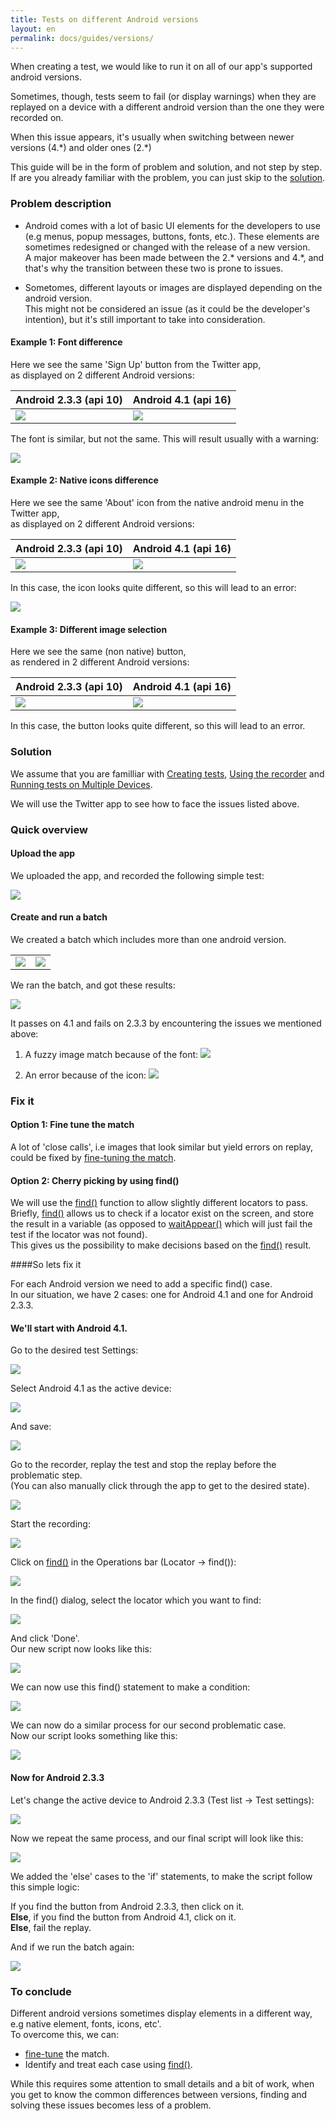 ```yaml
---
title: Tests on different Android versions
layout: en
permalink: docs/guides/versions/
---
```


When creating a test, we would like to run it on all of our app's supported android versions.

Sometimes, though, tests seem to fail (or display warnings) when they are replayed on a device with a different android version than the one they were recorded on.

When this issue appears, it's usually when switching between newer versions (4.&#42;) and older ones (2.&#42;)

This guide will be in the form of problem and solution, and not step by step.
If are you already familiar with the problem, you can just skip to the [solution](#solution).

### Problem description 

+ Android comes with a lot of basic UI elements for the developers to use (e.g menus, popup messages, buttons, fonts, etc.).
These elements are sometimes redesigned or changed with the release of a new version.   
A major makeover has been made between the 2.&#42; versions and 4.&#42;, and that's why the transition between these two is prone to issues.  

+ Sometomes, different layouts or images are displayed depending on the android version.  
This might not be considered an issue (as it could be the developer's intention), but it's still important to take into consideration.


#### Example 1: Font difference
Here we see the same 'Sign Up' button from the Twitter app,  
as displayed on 2 different Android versions:  

<table class="table versions-table" align="center">
	<thead>
		<tr>
			<th>Android 2.3.3 (api 10)</th>
			<th>Android 4.1 (api 16)</th>
		</tr>
	</thead>
	<tbody>
		<tr>
			<td><img class="center shadow" src="/img/guides/versions/versions-01.png"></td>
			<td><img class="center shadow" src="/img/guides/versions/versions-02.png"></td>
		</tr>
	</tbody>
</table>

The font is similar, but not the same.
This will result usually with a warning:  

<img class="center shadow" src="/img/guides/versions/versions-03.png">

#### Example 2: Native icons difference

Here we see the same 'About' icon from the native android menu in the Twitter app,  
as displayed on 2 different Android versions:  

<table class="table versions-table" align="center">
	<thead>
		<tr>
			<th>Android 2.3.3 (api 10)</th>
			<th>Android 4.1 (api 16)</th>
		</tr>
	</thead>
	<tbody>
		<tr>
			<td><img class="center shadow" src="/img/guides/versions/versions-04.png"></td>
			<td><img class="center shadow" src="/img/guides/versions/versions-05.png"></td>
		</tr>
	</tbody>
</table>

In this case, the icon looks quite different, 
so this will lead to an error: 

<img class="center shadow" src="/img/guides/versions/versions-06.png">

#### Example 3: Different image selection

Here we see the same (non native) button,  
as rendered in 2 different Android versions:     

<table class="table versions-table" align="center">
	<thead>
		<tr>
			<th>Android 2.3.3 (api 10)</th>
			<th>Android 4.1 (api 16)</th>
		</tr>
	</thead>
	<tbody>
		<tr>
			<td><img class="center shadow" src="/img/guides/versions/versions-07.png"></td>
			<td><img class="center shadow" src="/img/guides/versions/versions-08.png"></td>
		</tr>
	</tbody>
</table>

In this case, the button looks quite different, 
so this will lead to an error.  


<h3 id="solution"> Solution </h3>

We assume that you are familliar with [Creating tests](/docs/getting-started/first-test/ "First test"), [Using the recorder](/docs/getting-started/recorder/ "Recorder") and [Running tests on Multiple Devices](/docs/getting-started/batches/ "Running a Test on Multiple Devices").  

We will use the Twitter app to see how to face the issues listed above.  

### Quick overview

#### Upload the app
We uploaded the app, and recorded the following simple test:  

<img class="center shadow" src="/img/guides/versions/versions-11.png">  

#### Create and run a batch

We created a batch which includes more than one android version.  

<table class="table versions-table" align="center">
	<tbody>
		<tr>
			<td>
				<img class="center shadow" src="/img/guides/versions/versions-12.png">
			</td>
			<td>
				<img class="center shadow" src="/img/guides/versions/versions-13.png">
			</td>
		</tr>
	</tbody>
</table>  

We ran the batch, and got these results:  

<img class="center shadow" src="/img/guides/versions/versions-14.png">  

It passes on 4.1 and fails on 2.3.3 by encountering the issues we mentioned above:

1. A fuzzy image match because of the font:  <img class="center shadow" src="/img/guides/versions/versions-15.png"> 

2. An error because of the icon:  <img class="center shadow" src="/img/guides/versions/versions-16.png"> 


### Fix it

#### Option 1: Fine tune the match  

A lot of 'close calls', i.e images that look similar but yield errors on replay, could be fixed by [fine-tuning the match](/docs/guides/image-matching/#fine-tune-matching "Fine-tune Matching").  

#### Option 2: Cherry picking by using find()  

We will use the [find()](/docs/api/locator/#find "find()") function to allow slightly different locators to pass.  
Briefly, [find()](/docs/api/locator/#find "find()") allows us to check if a locator exist on the screen, and store the result in a variable (as opposed to [waitAppear()](/docs/api/locator/#waitAppear "waitAppear()") which will just fail the test if the locator was not found).  
This gives us the possibility to make decisions based on the [find()](/docs/api/locator/#find "find()") result.

####So lets fix it

For each Android version we need to add a specific find() case.  
In our situation, we have 2 cases: one for Android 4.1 and one for Android 2.3.3.  
#### We'll start with Android 4.1.  

Go to the desired test Settings: 

<img class="center shadow" src="/img/guides/versions/versions-17.png">   

Select Android 4.1 as the active device:  

<img class="center shadow" src="/img/guides/versions/versions-13.png"> 

And save: 

<img class="center shadow" src="/img/guides/versions/versions-18.png"> 

Go to the recorder, replay the test and stop the replay before the problematic step.  
(You can also manually click through the app to get to the desired state).

<img class="center shadow" src="/img/guides/versions/versions-19.png"> 

Start the recording:

<img class="center shadow" src="/img/guides/versions/versions-20.png"> 


Click on [find()](/docs/api/locator/#find "find()") in the Operations bar (Locator -> find()):

<img class="center shadow" src="/img/guides/versions/versions-21.png"> 

In the find() dialog, select the locator which you want to find:

<img class="center shadow" src="/img/guides/versions/versions-22a.png"> 

And click 'Done'.  
Our new script now looks like this:

<img class="center shadow" src="/img/guides/versions/versions-23.png"> 

We can now use this find() statement to make a condition:

<img class="center shadow" src="/img/guides/versions/versions-24.png"> 

We can now do a similar process for our second problematic case.  
Now our script looks something like this:  

<img class="center shadow" src="/img/guides/versions/versions-25.png"> 

#### Now for Android 2.3.3

Let's change the active device to Android 2.3.3 (Test list -> Test settings):

<img class="center shadow" src="/img/guides/versions/versions-12.png"> 

Now we repeat the same process, and our final script will look like this:

<img class="center shadow" src="/img/guides/versions/versions-26.png">   

We added the 'else' cases to the 'if' statements, to make the script follow this simple logic:  

If you find the button from Android 2.3.3, then click on it.  
<b>Else</b>, if you find the button from Android 4.1, click on it.    
<b>Else</b>, fail the replay.   


And if we run the batch again:

<img class="center shadow" src="/img/guides/versions/versions-27.png"> 

### To conclude

Different android versions sometimes display elements in a different way, e.g native element, fonts, icons, etc'.  
To overcome this, we can:  

+ [fine-tune](/docs/guides/image-matching/#fine-tune-matching "Fine-tune Matching")  the match.  
+ Identify and treat each case using [find()](/docs/api/locator/#find "find()").    


While this requires some attention to small details and a bit of work, when you get to know the common differences between versions, 
finding and solving these issues becomes less of a problem.  





















